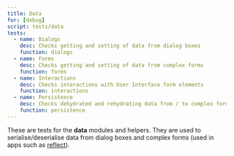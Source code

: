 ```yaml
---
title: Data
for: [debug]
script: tests/data
tests:
  - name: Dialogs
    desc: Checks getting and setting of data from dialog boxes
    function: dialogs
  - name: Forms
    desc: Checks getting and setting of data from complex forms
    function: forms
  - name: Interactions
    desc: Checks interactions with User Interface form elements
    function: interactions
  - name: Persistence
    desc: Checks dehydrated and rehydrating data from / to complex forms
    function: persistence
---
```

These are tests for the __data__ modules and helpers. They are used to serialise/deserialise data from dialog boxes and complex forms (used in apps such as [reflect](/reflect)).